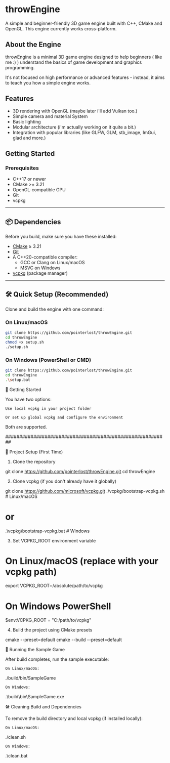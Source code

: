 # throwEngine

A simple and beginner-friendly 3D game engine built with C++, CMake and OpenGL.
This engine currently works cross-platform.

## About the Engine

throwEngine is a minimal 3D game engine designed
to help beginners ( like me :) ) understand the basics of game development and graphics programming.

It's not focused on high performance or advanced features -
instead, it aims to teach you how a simple engine works.

## Features

- 3D rendering with OpenGL (maybe later i'll add Vulkan too.)
- Simple camera and material System
- Basic lighting
- Modular architecture (i'm actually working on it quite a bit.)
- Integration with popular libraries (like GLFW, GLM, stb_image, ImGui, glad and more.)

## Getting Started

### Prerequisites
- C++17 or newer
- CMake >= 3.21
- OpenGL-compatible GPU
- Git
- vcpkg

---

## 📦 Dependencies

Before you build, make sure you have these installed:

- [CMake](https://cmake.org/) ≥ 3.21
- [Git](https://git-scm.com/)
- A C++20-compatible compiler:
  - GCC or Clang on Linux/macOS
  - MSVC on Windows
- [vcpkg](https://github.com/microsoft/vcpkg) (package manager)

---

## 🛠 Quick Setup (Recommended)

Clone and build the engine with one command:

### On Linux/macOS
```bash
git clone https://github.com/pointerlost/throwEngine.git
cd throwEngine
chmod +x setup.sh
./setup.sh
```

### On Windows (PowerShell or CMD)
```bash
git clone https://github.com/pointerlost/throwEngine.git
cd throwEngine
.\setup.bat
```

🚀 Getting Started

You have two options:

    Use local vcpkg in your project folder

    Or set up global vcpkg and configure the environment

Both are supported.

##########################################################

🔧 Project Setup (First Time)
1. Clone the repository

git clone https://github.com/pointerlost/throwEngine.git
cd throwEngine

2. Clone vcpkg (if you don't already have it globally)

git clone https://github.com/microsoft/vcpkg.git
./vcpkg/bootstrap-vcpkg.sh  # Linux/macOS
# or
.\vcpkg\bootstrap-vcpkg.bat # Windows

3. Set VCPKG_ROOT environment variable

# On Linux/macOS (replace with your vcpkg path)
export VCPKG_ROOT=/absolute/path/to/vcpkg

# On Windows PowerShell
$env:VCPKG_ROOT = "C:/path/to/vcpkg"

4. Build the project using CMake presets

cmake --preset=default
cmake --build --preset=default

🧪 Running the Sample Game

After build completes, run the sample executable:

    On Linux/macOS:

./build/bin/SampleGame

    On Windows:

.\build\bin\SampleGame.exe

🛠 Cleaning Build and Dependencies

To remove the build directory and local vcpkg (if installed locally):

    On Linux/macOS:

./clean.sh

    On Windows:

.\clean.bat

